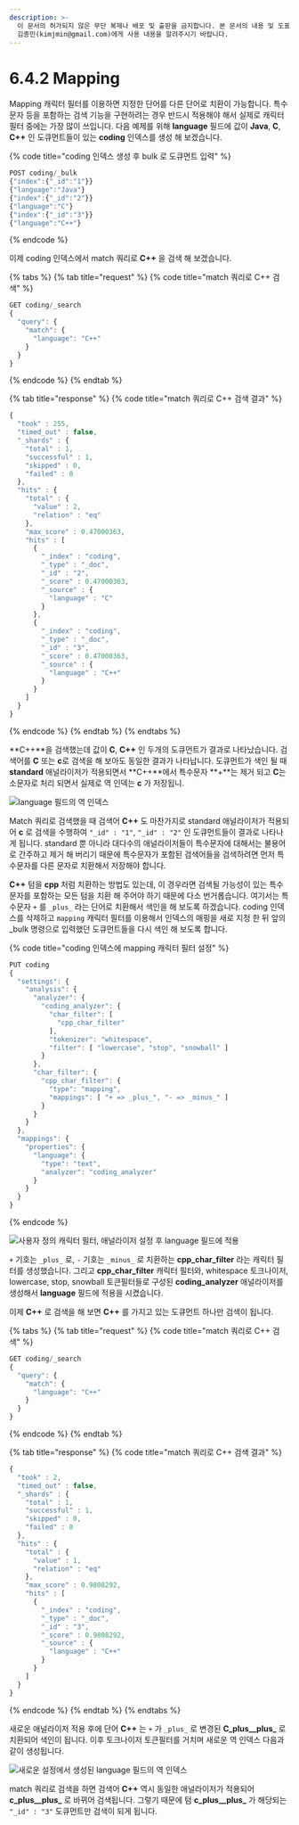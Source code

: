 ```yaml
---
description: >-
  이 문서의 허가되지 않은 무단 복제나 배포 및 출판을 금지합니다. 본 문서의 내용 및 도표 등을 인용하고자 하는 경우 출처를 명시하고
  김종민(kimjmin@gmail.com)에게 사용 내용을 알려주시기 바랍니다.
---
```


# 6.4.2 Mapping

&#x20; Mapping 캐릭터 필터를 이용하면 지정한 단어를 다른 단어로 치환이 가능합니다. 특수문자 등을 포함하는 검색 기능을 구현하려는 경우 반드시 적용해야 해서 실제로 캐릭터 필터 중에는 가장 많이 쓰입니다. 다음 예제를 위해 **language** 필드에 값이 **Java**, **C**, **C++** 인 도큐먼트들이 있는 **coding** 인덱스를 생성 해 보겠습니다.

{% code title="coding 인덱스 생성 후 bulk 로 도큐먼트 입력" %}
```javascript
POST coding/_bulk
{"index":{"_id":"1"}}
{"language":"Java"}
{"index":{"_id":"2"}}
{"language":"C"}
{"index":{"_id":"3"}}
{"language":"C++"}
```
{% endcode %}

&#x20; 이제 coding 인덱스에서 match 쿼리로 **C++** 을 검색 해 보겠습니다.

{% tabs %}
{% tab title="request" %}
{% code title="match 쿼리로 C++ 검색" %}
```javascript
GET coding/_search
{
  "query": {
    "match": {
      "language": "C++"
    }
  }
}
```
{% endcode %}
{% endtab %}

{% tab title="response" %}
{% code title="match 쿼리로 C++ 검색 결과" %}
```javascript
{
  "took" : 255,
  "timed_out" : false,
  "_shards" : {
    "total" : 1,
    "successful" : 1,
    "skipped" : 0,
    "failed" : 0
  },
  "hits" : {
    "total" : {
      "value" : 2,
      "relation" : "eq"
    },
    "max_score" : 0.47000363,
    "hits" : [
      {
        "_index" : "coding",
        "_type" : "_doc",
        "_id" : "2",
        "_score" : 0.47000363,
        "_source" : {
          "language" : "C"
        }
      },
      {
        "_index" : "coding",
        "_type" : "_doc",
        "_id" : "3",
        "_score" : 0.47000363,
        "_source" : {
          "language" : "C++"
        }
      }
    ]
  }
}
```
{% endcode %}
{% endtab %}
{% endtabs %}

&#x20; **C++**을 검색했는데 값이 **C**, **C++** 인 두개의 도큐먼트가 결과로 나타났습니다. 검색어를 **C** 또는 **c**로 검색을 해 보아도 동일한 결과가 나타납니다. 도큐먼트가 색인 될 때 **standard** 애널라이저가 적용되면서 **C++**에서 특수문자 **+**는 제거 되고 **C**는 소문자로 처리 되면서 실제로 역 인덱는 **c** 가 저장됩니.

![language 필드의 역 인덱스](../../.gitbook/assets/6.4.2-01.png)

&#x20; Match 쿼리로 검색했을 때 검색어 **C++** 도 마찬가지로 standard 애널라이저가 적용되어 **c** 로 검색을 수행하여 `"_id" : "1"`, `"_id" : "2"` 인 도큐먼트들이 결과로 나타나게 됩니다. standard 뿐 아니라 대다수의 애널라이저들이 특수문자에 대해서는 불용어로 간주하고 제거 해 버리기 때문에 특수문자가 포함된 검색어들을 검색하려면 먼저 특수문자를 다른 문자로 치환해서 저장해야 합니다.

&#x20; **C++** 텀을 **cpp** 처럼 치환하는 방법도 있는데, 이 경우라면 검색될 가능성이 있는 특수문자를 포함하는 모든 텀을 치환 해 주어야 하기 때문에 다소 번거롭습니다. 여기서는 특수문자 `+` 를 `_plus_` 라는 단어로 치환해서 색인을 해 보도록 하겠습니다. coding 인덱스를 삭제하고 `mapping` 캐릭터 필터를 이용해서 인덱스의 매핑을 새로 지정 한 뒤 앞의 \_bulk 명령으로 입력했던 도큐먼트들을 다시 색인 해 보도록 합니다.

{% code title="coding 인덱스에 mapping 캐릭터 필터 설정" %}
```javascript
PUT coding
{
  "settings": {
    "analysis": {
      "analyzer": {
        "coding_analyzer": {
          "char_filter": [
            "cpp_char_filter"
          ],
          "tokenizer": "whitespace",
          "filter": [ "lowercase", "stop", "snowball" ]
        }
      },
      "char_filter": {
        "cpp_char_filter": {
          "type": "mapping",
          "mappings": [ "+ => _plus_", "- => _minus_" ]
        }
      }
    }
  },
  "mappings": {
    "properties": {
      "language": {
        "type": "text",
        "analyzer": "coding_analyzer"
      }
    }
  }
}
```
{% endcode %}

![사용자 정의 캐릭터 필터, 애널라이저 설정 후 language 필드에 적용](../../.gitbook/assets/6.4.2-02.png)

&#x20; `+` 기호는 `_plus_` 로, `-` 기호는 `_minus_` 로 치환하는 **cpp\_char\_filter** 라는 캐릭터 필터를 생성했습니다. 그리고 **cpp\_char\_filter** 캐릭터 필터와, whitespace 토크나이저, lowercase, stop, snowball 토큰필터들로 구성된 **coding\_analyzer** 애널라이저를 생성해서 **language** 필드에 적용을 시켰습니다.

&#x20; 이제 **C++** 로 검색을 해 보면 **C++** 를 가지고 있는 도큐먼트 하나만 검색이 됩니다.

{% tabs %}
{% tab title="request" %}
{% code title="match 쿼리로 C++ 검색" %}
```javascript
GET coding/_search
{
  "query": {
    "match": {
      "language": "C++"
    }
  }
}
```
{% endcode %}
{% endtab %}

{% tab title="response" %}
{% code title="match 쿼리로 C++ 검색 결과" %}
```javascript
{
  "took" : 2,
  "timed_out" : false,
  "_shards" : {
    "total" : 1,
    "successful" : 1,
    "skipped" : 0,
    "failed" : 0
  },
  "hits" : {
    "total" : {
      "value" : 1,
      "relation" : "eq"
    },
    "max_score" : 0.9808292,
    "hits" : [
      {
        "_index" : "coding",
        "_type" : "_doc",
        "_id" : "3",
        "_score" : 0.9808292,
        "_source" : {
          "language" : "C++"
        }
      }
    ]
  }
}
```
{% endcode %}
{% endtab %}
{% endtabs %}

&#x20;   새로운 애널라이저 적용 후에 단어 **C++** 는 `+` 가 `_plus_` 로 변경된 **C\_plus\_\_plus\_** 로 치환되어 색인이 됩니다. 이후 토크나이저 토큰필터를 거치며 새로운 역 인덱스 다음과 같이 생성됩니다.

![새로운 설정에서 생성된 language 필드의 역 인덱스](../../.gitbook/assets/6.4.2-03.png)

&#x20; match 쿼리로 검색을 하면 검색어 **C++** 역시 동일한 애널라이저가 적용되어 **c\_plus\_\_plus\_** 로 바뀌어 검색됩니다. 그렇기 때문에 텀 **c\_plus\_\_plus\_** 가 해당되는 `"_id" : "3"` 도큐먼트만 검색이 되게 됩니다.
